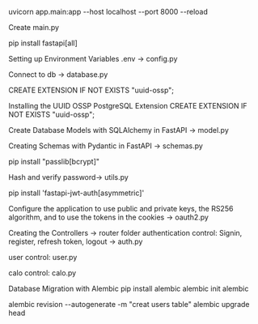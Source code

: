 uvicorn app.main:app --host localhost --port 8000 --reload

Create main.py

pip install fastapi[all]

Setting up Environment Variables .env -> config.py

Connect to db -> database.py

CREATE EXTENSION IF NOT EXISTS "uuid-ossp";

Installing the UUID OSSP PostgreSQL Extension
CREATE EXTENSION IF NOT EXISTS "uuid-ossp";

Create Database Models with SQLAlchemy in FastAPI -> model.py

Creating Schemas with Pydantic in FastAPI -> schemas.py

pip install "passlib[bcrypt]"

Hash and verify password-> utils.py

pip install 'fastapi-jwt-auth[asymmetric]'

Configure the application to use public and private keys, the RS256 algorithm, and to use the tokens in the cookies -> oauth2.py

Creating the Controllers -> router folder
authentication control: Signin, register, refresh token, logout -> auth.py

user control: user.py

calo control: calo.py

Database Migration with Alembic
pip install alembic
alembic init alembic

alembic revision --autogenerate -m "creat users table"
alembic upgrade head
